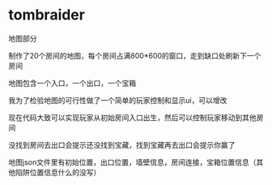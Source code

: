 # tombraider

地图部分

制作了20个房间的地图，每个房间占满800\*600的窗口，走到缺口处刷新下一个房间

地图包含一个入口，一个出口，一个宝箱

我为了检验地图的可行性做了一个简单的玩家控制和显示ui，可以增改

现在代码大致可以实现玩家从初始房间入口出生，然后可以控制玩家移动到其他房间

没找到房间去出口会提示还没找到宝藏，找到宝藏再去出口会提示你赢了

地图json文件里有初始位置，出口位置，墙壁信息，房间连接，宝箱位置信息（其他陷阱位置信息什么的没写）







